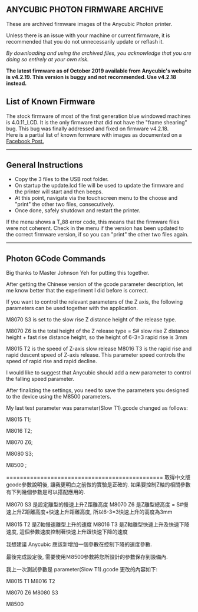 ## ANYCUBIC PHOTON FIRMWARE ARCHIVE 

These are archived firmware images of the Anycubic Photon printer.

Unless there is an issue with your machine or current firmware, it is recommended that you do not unnecessarily update or reflash it. 

*By downloading and using the archived files, you acknowledge that you are doing so entirely at your own risk.*

**The latest firmware as of October 2019 available from Anycubic's website is v4.2.19. This version is buggy and not recommended. Use v4.2.18 instead.** 


## List of Known Firmware
The stock firmware of most of the first generation blue windowed machines is 4.0.11_LCD. It is the only firmware that did not have the "frame shearing" bug. This bug was finally addressed and fixed on firmware v4.2.18.  
Here is a partial list of known fornware with images as documented on a 
[Facebook Post.](https://www.facebook.com/groups/AnycubicPhoton/permalink/1599259826885320/)

---

## General Instructions

- Copy the 3 files to the USB root folder.
- On startup the update.lcd file will be used to update the firmware and the printer will start and then beeps.
- At this point, navigate via the touchscreen menu to the choose and "print" the other two files, consecutively.  
- Once done, safely shutdown and restart the printer. 


If the menu shows a T_88 error code, this means that the firmware files were not coherent.
Check in the menu if the version has been updated to the correct firmware version, if so you can "print" the other two files again.

---

## Photon GCode Commands

Big thanks to Master Johnson Yeh for putting this together.

After getting the Chinese version of the gcode parameter description, let me know better that the experiment I did before is correct.

If you want to control the relevant parameters of the Z axis, the following parameters can be used together with the application.

M8070 S3 is set to the slow rise Z distance height of the release type.

M8070 Z6 is the total height of the Z release type = S# slow rise Z distance height + fast rise distance height, so the height of 6-3=3 rapid rise is 3mm

M8015 T2 is the speed of Z-axis slow release
M8016 T3 is the rapid rise and rapid descent speed of Z-axis release. This parameter speed controls the speed of rapid rise and rapid decline.

I would like to suggest that Anycubic should add a new parameter to control the falling speed parameter.

After finalizing the settings, you need to save the parameters you designed to the device using the M8500 parameters.

My last test parameter was parameter(Slow T1).gcode changed as follows:

M8015 T1;

M8016 T2;


M8070 Z6;

M8080 S3;

M8500 ;

==============================================
取得中文版gcode參數說明後, 讓我更明白之前做的實驗是正確的.
如果要控制Z軸的相關參數有下列幾個參數是可以搭配應用的.

M8070 S3 是設定離型的慢速上升Z距離高度
M8070 Z6 是Z離型總高度 = S#慢速上升Z距離高度+快速上升距離高度, 所以6-3=3快速上升的高度為3mm

M8015 T2 是Z軸慢速離型上升的速度
M8016 T3 是Z軸離型快速上升及快速下降速度, 這個參數速度控制著快速上升跟快速下降的速度

我想建議 Anycubic 應該新增加一個參數在控制下降的速度參數.

最後完成設定後, 需要使用Ｍ8500參數將您所設計的參數保存到設備內.

我上一次測試參數是 parameter(Slow T1).gcode 更改的內容如下:

M8015 T1
M8016 T2

M8070 Z6
M8080 S3

M8500

